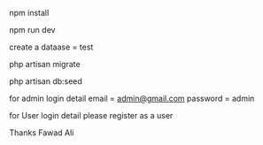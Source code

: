  npm install

 npm run dev

 create a dataase = test

 php artisan migrate

 php artisan db:seed

 for admin login detail
 email = admin@gmail.com
 password = admin


 for User login detail
 please register as a user

 Thanks Fawad Ali
 